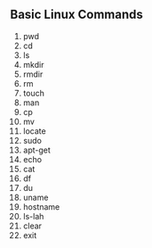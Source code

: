 ## Basic Linux Commands 

1) pwd
2) cd
3) ls
4) mkdir
5) rmdir
6) rm
7) touch
8) man
9) cp
10) mv
11) locate
12) sudo
13) apt-get
14) echo 
15) cat
16) df
17) du
18) uname
19) hostname
20) ls-lah
21) clear
22) exit
